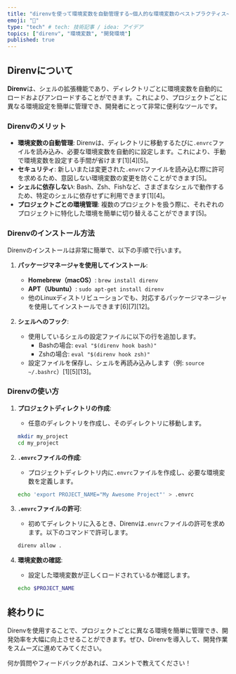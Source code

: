 ```yaml
---
title: "direnvを使って環境変数を自動管理する~個人的な環境変数のベストプラクティス~"
emoji: "🔖"
type: "tech" # tech: 技術記事 / idea: アイデア
topics: ["direnv", "環境変数", "開発環境"]
published: true
---
```

## Direnvについて

**Direnv**は、シェルの拡張機能であり、ディレクトリごとに環境変数を自動的にロードおよびアンロードすることができます。これにより、プロジェクトごとに異なる環境設定を簡単に管理でき、開発者にとって非常に便利なツールです。

### Direnvのメリット

- **環境変数の自動管理**: Direnvは、ディレクトリに移動するたびに`.envrc`ファイルを読み込み、必要な環境変数を自動的に設定します。これにより、手動で環境変数を設定する手間が省けます[1][4][5]。
- **セキュリティ**: 新しいまたは変更された`.envrc`ファイルを読み込む際に許可を求めるため、意図しない環境変数の変更を防ぐことができます[5]。
- **シェルに依存しない**: Bash、Zsh、Fishなど、さまざまなシェルで動作するため、特定のシェルに依存せずに利用できます[1][4]。
- **プロジェクトごとの環境管理**: 複数のプロジェクトを扱う際に、それぞれのプロジェクトに特化した環境を簡単に切り替えることができます[5]。

### Direnvのインストール方法

Direnvのインストールは非常に簡単で、以下の手順で行います。

1. **パッケージマネージャを使用してインストール**:
   - **Homebrew（macOS）**: `brew install direnv`
   - **APT（Ubuntu）**: `sudo apt-get install direnv`
   - 他のLinuxディストリビューションでも、対応するパッケージマネージャを使用してインストールできます[6][7][12]。

2. **シェルへのフック**:
   - 使用しているシェルの設定ファイルに以下の行を追加します。
     - Bashの場合: `eval "$(direnv hook bash)"`
     - Zshの場合: `eval "$(direnv hook zsh)"`
   - 設定ファイルを保存し、シェルを再読み込みします（例: `source ~/.bashrc`）[1][5][13]。

### Direnvの使い方

1. **プロジェクトディレクトリの作成**:
   - 任意のディレクトリを作成し、そのディレクトリに移動します。
   ```bash
   mkdir my_project
   cd my_project
   ```

2. **`.envrc`ファイルの作成**:
   - プロジェクトディレクトリ内に`.envrc`ファイルを作成し、必要な環境変数を定義します。
   ```bash
   echo 'export PROJECT_NAME="My Awesome Project"' > .envrc
   ```

3. **`.envrc`ファイルの許可**:
   - 初めてディレクトリに入るとき、Direnvは`.envrc`ファイルの許可を求めます。以下のコマンドで許可します。
   ```bash
   direnv allow .
   ```

4. **環境変数の確認**:
   - 設定した環境変数が正しくロードされているか確認します。
   ```bash
   echo $PROJECT_NAME
   ```

## 終わりに
Direnvを使用することで、プロジェクトごとに異なる環境を簡単に管理でき、開発効率を大幅に向上させることができます。ぜひ、Direnvを導入して、開発作業をスムーズに進めてみてください。

何か質問やフィードバックがあれば、コメントで教えてください！